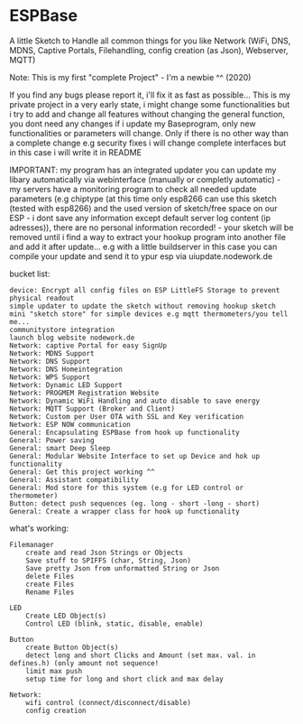 # ESPBase
A little Sketch to Handle all common things for you like Network (WiFi, DNS, MDNS, Captive Portals, Filehandling, config creation (as Json), Webserver, MQTT)

Note: This is my first "complete Project" - I'm a newbie ^^ (2020)

If you find any bugs please report it, i'll fix it as fast as possible... This is my private project in a very early state, i might change some functionalities but i try to add and change all features without changing the general function, you dont need any changes if i update my Baseprogram, only new functionalities or parameters will change. Only if there is no other way than a complete change e.g security fixes i will change complete interfaces but in this case i will write it in README

IMPORTANT: my program has an integrated updater you can update my libary automatically via webinterface (manually or completly automatic) - my servers have a monitoring program to check all needed update parameters (e.g chiptype (at this time only esp8266 can use this sketch (tested with esp8266) and the used version of sketch/free space on our ESP - i dont save any information except default server log content (ip adresses)), there are no personal information recorded! - your sketch will be removed until i find a way to extract your hookup program into another file and add it after update... e.g with a little buildserver in this case you can compile your update and send it to ypur esp via uiupdate.nodework.de

bucket list:

    device: Encrypt all config files on ESP LittleFS Storage to prevent physical readout
    simple updater to update the sketch without removing hookup sketch
    mini "sketch store" for simple devices e.g mqtt thermometers/you tell me...
    communitystore integration
    launch blog website nodework.de
    Network: captive Portal for easy SignUp
    Network: MDNS Support
    Network: DNS Support
    Network: DNS Homeintegration
    Network: WPS Support
    Network: Dynamic LED Support
    Network: PROGMEM Registration Website
    Network: Dynamic WiFi Handling and auto disable to save energy
    Network: MQTT Support (Broker and Client)
    Network: Custom per User OTA with SSL and Key verification
    Network: ESP NOW communication
    General: Encapsulating ESPBase from hook up functionality
    General: Power saving
    General: smart Deep Sleep
    General: Modular Website Interface to set up Device and hok up functionality
    General: Get this project working ^^
    General: Assistant compatibility
    General: Mod store for this system (e.g for LED control or thermometer)
    Button: detect push sequences (eg. long - short -long - short)
    General: Create a wrapper class for hook up functionality

what's working:

    Filemanager
        create and read Json Strings or Objects
        Save stuff to SPIFFS (char, String, Json)
        Save pretty Json from unformatted String or Json
        delete Files
        create Files
        Rename Files

    LED
        Create LED Object(s)
        Control LED (blink, static, disable, enable)

    Button
        create Button Object(s)
        detect long and short Clicks and Amount (set max. val. in defines.h) (only amount not sequence!
        limit max push
        setup time for long and short click and max delay

    Network:
        wifi control (connect/disconnect/disable)
        config creation

